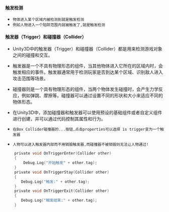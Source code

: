 #### 触发检测
* `物体进入某个区域内被检测到就是触发检测`
* `例如人物进入一个陷阱范围内就被触发了,就是触发检测`

#### 触发器（Trigger）和碰撞器（Collider）
* Unity3D中的触发器（Trigger）和碰撞器（Collider）都是用来检测游戏对象之间的碰撞和交互。

* 触发器是一个不具有物理形态的组件，当其他物体进入它所在的区域内时，会触发相应的事件。触发器通常用于检测玩家是否到达某个区域、识别敌人进入攻击范围等场景。

* 碰撞器则是一个具有物理形态的组件，当两个物体发生碰撞时，会产生力学反应，例如弹跳、摩擦等。碰撞器可以通过设置不同的形状和大小来适应不同的物体形态。

* 在Unity3D中，添加碰撞器和触发器可以使用预设的基础组件或者自定义组件进行创建，并可以通过代码控制其属性和行为。

* `在Box Collider碰撞器的...按钮,点击properties可以选择 is trigger变为一个触发器`

* `人物可以进入触发器内部而不用销毁触发器,而碰撞器不被销毁则无法让人物通过!`

```c
    private void OnTriggerEnter(Collider other)
    {
        Debug.Log("开始触发" + other.tag);
    }
    private void OnTriggerStay(Collider other)
    {
       Debug.Log("触发:" + other.tag);
    }
    private void OnTriggerExit(Collider other)
    {
       Debug.Log("触发结束:" + other.tag);
    }
```


